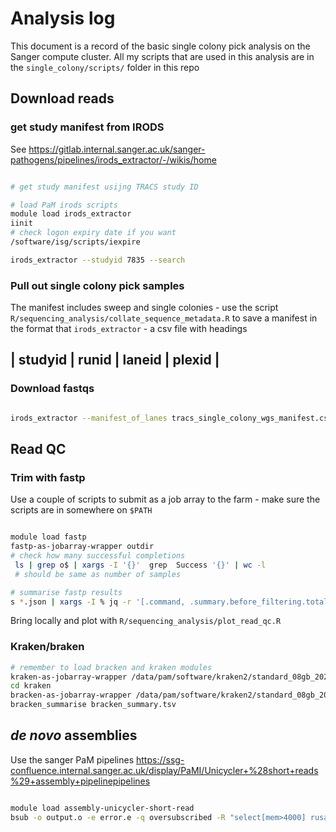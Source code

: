 # Analysis log

This document is a record of the basic single colony pick analysis on the Sanger
compute cluster. All my scripts that are used in this analysis are in the
`single_colony/scripts/` folder in this repo

## Download reads

### get study manifest from IRODS

See https://gitlab.internal.sanger.ac.uk/sanger-pathogens/pipelines/irods_extractor/-/wikis/home 

```bash

# get study manifest usijng TRACS study ID

# load PaM irods scripts
module load irods_extractor
iinit
# check logon expiry date if you want
/software/isg/scripts/iexpire

irods_extractor --studyid 7835 --search

```

### Pull out single colony pick samples

The manifest includes sweep and single colonies - use the script
`R/sequencing_analysis/collate_sequence_metadata.R` to save a manifest in the
format that `irods_extractor` - a csv file with headings 

| studyid | runid | laneid | plexid |
------------------------------------

### Download fastqs

```bash

irods_extractor --manifest_of_lanes tracs_single_colony_wgs_manifest.csv

```

## Read QC

### Trim with fastp

Use a couple of scripts to submit as a job array to the farm - make sure the
scripts are in somewhere on `$PATH`

```bash

module load fastp
fastp-as-jobarray-wrapper outdir
# check how many successful completions
 ls | grep o$ | xargs -I '{}'  grep  Success '{}' | wc -l
 # should be same as number of samples

# summarise fastp results
s *.json | xargs -I % jq -r '[.command, .summary.before_filtering.total_reads, .summary.after_filtering.total_reads  ] | @tsv' % > json_summary.tsv
```

Bring locally and plot with `R/sequencing_analysis/plot_read_qc.R`

### Kraken/braken

```bash
# remember to load bracken and kraken modules
kraken-as-jobarray-wrapper /data/pam/software/kraken2/standard_08gb_20250402/k2_standard_08gb_20250402 kraken
cd kraken
bracken-as-jobarray-wrapper /data/pam/software/kraken2/standard_08gb_20250402/k2_standard_08gb_20250402 kraken
bracken_summarise bracken_summary.tsv


```

## *de novo* assemblies

Use the sanger PaM pipelines
https://ssg-confluence.internal.sanger.ac.uk/display/PaMI/Unicycler+%28short+reads%29+assembly+pipelinepipelines

```bash

module load assembly-unicycler-short-read
bsub -o output.o -e error.e -q oversubscribed -R "select[mem>4000] rusage[mem=4000]" -M4000 assembly-unicycler-short-read --manifest tracs_single_colony_wgs_manifest.csv --outdir asemblies


```
